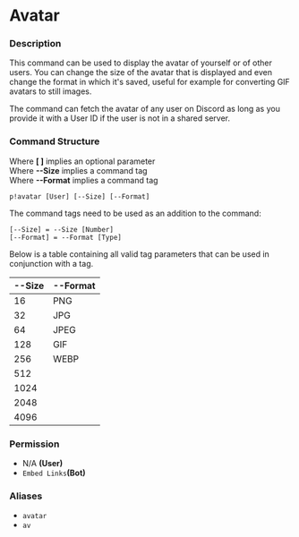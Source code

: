# Avatar

### Description

This command can be used to display the avatar of yourself or of other users. You can change the size of the avatar that is displayed and even change the format in which it's saved, useful for example for converting GIF avatars to still images.

The command can fetch the avatar of any user on Discord as long as you provide it with a User ID if the user is not in a shared server.

### Command Structure

Where **\[ \]** implies an optional parameter  
Where **--Size** implies a command tag   
Where **--Format** implies a command tag

```text
p!avatar [User] [--Size] [--Format]
```

The command tags need to be used as an addition to the command:

```text
[--Size] = --Size [Number]
[--Format] = --Format [Type]
```

Below is a table containing all valid tag parameters that can be used in conjunction with a tag.

| **--Size** | --Format |
| :--- | :--- |
| 16 | PNG |
| 32 | JPG |
| 64 | JPEG |
| 128 | GIF |
| 256 | WEBP |
| 512 |  |
| 1024 |  |
| 2048 |  |
| 4096 |  |

### **Permission**

* N/A **\(User\)**
* `Embed Links`**\(Bot\)**

### Aliases

* `avatar`
* `av`

